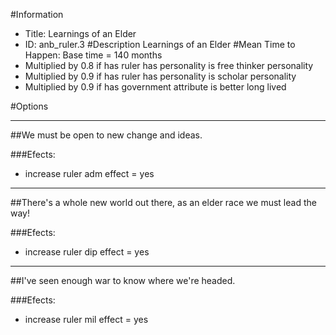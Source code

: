#Information
 - Title: Learnings of an Elder
 - ID: anb_ruler.3
#Description
Learnings of an Elder
#Mean Time to Happen:
Base time = 140 months
 - Multiplied by 0.8 if has ruler has personality is free thinker personality
 - Multiplied by 0.9 if has ruler has personality is scholar personality
 - Multiplied by 0.9 if has government attribute is better long lived

#Options

___
##We must be open to new change and ideas.

###Efects:<ul><li>increase ruler adm effect = yes</li></ul>

___
##There's a whole new world out there, as an elder race we must lead the way!

###Efects:<ul><li>increase ruler dip effect = yes</li></ul>

___
##I've seen enough war to know where we're headed.

###Efects:<ul><li>increase ruler mil effect = yes</li></ul>
